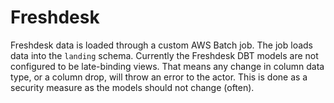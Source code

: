 # Freshdesk

Freshdesk data is loaded through a custom AWS Batch job. The job loads data into the `landing` schema. Currently the Freshdesk DBT models are not configured to be late-binding views. That means any change in column data type, or a column drop, will throw an error to the actor. This is done as a security measure as the models should not change (often).